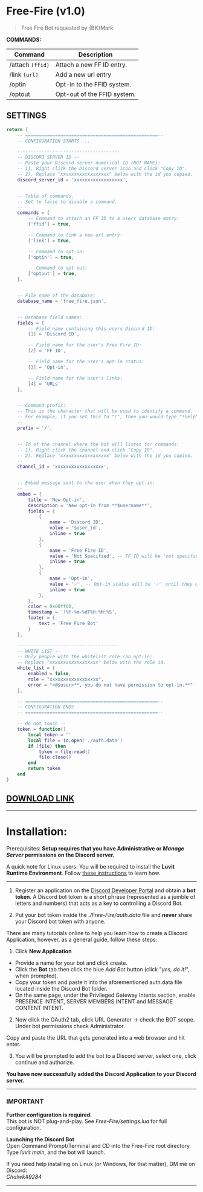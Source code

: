 # Free-Fire (v1.0)
> Free Fire Bot requested by {BK}Mark

**COMMANDS:**

| Command          | Description                 |
|------------------|-----------------------------|
| /attach `(ffid)` | Attach a new FF ID entry.   |
| /link `(url)`    | Add a new url entry         |
| /optin           | Opt-in to the FFID system.  |
| /optout          | Opt-out of the FFID system. |

## **SETTINGS**
```lua
return {
    -- =================================================--
    -- CONFIGURATION STARTS ...

    --------------------------------------
    -- DISCORD SERVER ID --
    -- Paste your Discord server numerical ID (NOT NAME):
    -- 1). Right click the Discord server icon and click "Copy ID".
    -- 2). Replace "xxxxxxxxxxxxxxxxxx" below with the id you copied.
    discord_server_id = 'xxxxxxxxxxxxxxxxxx',


    -- Table of commands.
    -- Set to false to disable a command.
    --
    commands = {
        -- Command to attach an FF ID to a users database entry:
        ['ffid'] = true,

        -- Command to link a new url entry:
        ['link'] = true,

        -- Command to opt-in:
        ['optin'] = true,

        -- Command to opt-out:
        ['optout'] = true,
    },


    -- File name of the database:
    database_name = 'free_fire.json',


    -- Database field names:
    fields = {
        -- Field name containing this users Discord ID:
        [1] = 'Discord ID',

        -- Field name for the user's Free Fire ID:
        [2] = 'FF ID',

        -- Field name for the user's opt-in status:
        [3] = 'Opt-in',

        -- Field name for the user's links:
        [4] = 'URLs'
    },


    -- Command prefix:
    -- This is the character that will be used to identify a command.
    -- For example, if you set this to "!", then you would type "!help" to get a list of commands.
    --
    prefix = '/',


    -- Id of the channel where the bot will listen for commands:
    -- 1). Right click the channel and click "Copy ID".
    -- 2). Replace "xxxxxxxxxxxxxxxxxx" below with the id you copied.
    --
    channel_id = 'xxxxxxxxxxxxxxxxxx',


    -- Embed message sent to the user when they opt-in:
    --
    embed = {
        title = 'New Opt-in',
        description = 'New opt-in from **$username**',
        fields = {
            {
                name = 'Discord ID',
                value = '$user_id',
                inline = true
            },
            {
                name = 'Free Fire ID',
                value = 'Not Specified', -- FF ID will be 'not specified' until they attach one with /attach <ffid>
                inline = true
            },
            {
                name = 'Opt-in',
                value = '✅', -- Opt-in status will be '✅' until they opt-out with /optout
                inline = true
            },
        },
        color = 0x00ff00,
        timestamp = '!%Y-%m-%dT%H:%M:%S',
        footer = {
            text = 'Free Fire Bot'
        }
    },

    --------------------------------------
    -- WHITE LIST --
    -- Only people with the whitelist role can opt-in:
    -- Replace "xxxxxxxxxxxxxxxxxx" below with the role id.
    white_list = {
        enabled = false,
        role = "xxxxxxxxxxxxxxxxxx",
        error = "<@$user>**, you do not have permission to opt-in.**"
    },

    -- =================================================--
    -- CONFIGURATION ENDS
    -- =================================================--

    -- do not touch --
    token = function()
        local token = ''
        local file = io.open('./auth.data')
        if (file) then
            token = file:read()
            file:close()
        end
        return token
    end
}
```


## [DOWNLOAD LINK](https://github.com/Chalwk77/Free-Fire/releases)
___

# Installation:

Prerequisites:
**Setup requires that you have Administrative or _Manage Server_ permissions on the Discord server.**

A quick note for Linux users:
You will be required to install the **Luvit Runtime Environment**. Follow [these instructions](https://luvit.io/install.html) to learn how.

-----

1. Register an application on the [Discord Developer Portal](https://Discordapp.com/developers/applications/) and obtain a **bot token**.
   A Discord bot token is a short phrase (represented as a jumble of letters and numbers) that acts as a key to controlling a Discord Bot.

2. Put your bot token inside the *./Free-Fire/auth.data* file and **never** share your Discord bot token with anyone.

There are many tutorials online to help you learn how to create a Discord Application, however, as a general guide, follow these steps:

1. Click **New Application**
- Provide a name for your bot and click create.
- Click the **Bot** tab then click the blue *Add Bot* button (click "*yes, do it!*", when prompted).
- Copy your token and paste it into the aforementioned auth.data file located inside the Discord Bot folder.
- On the same page, under the Privileged Gateway Intents section, enable PRESENCE INTENT, SERVER MEMBERS INTENT and MESSAGE CONTENT INTENT. 

2. Now click the OAuth2 tab, click URL Generator -> check the BOT scope.
   Under bot permissions check Administrator.

Copy and paste the URL that gets generated into a web browser and hit enter.

3. You will be prompted to add the bot to a Discord server, select one, click continue and authorize.

**You have now successfully added the Discord Application to your Discord server.**

____

### **IMPORTANT**

**Further configuration is required.**<br/>
This bot is NOT plug-and-play. See *Free-Fire/settings.lua* for full configuration.

**Launching the Discord Bot**<br/>
Open Command Prompt/Terminal and CD into the Free-Fire root directory. Type *luvit main*, and the bot will launch.

If you need help installing on Linux (or Windows, for that matter), DM me on Discord:<br/>
_Chalwk#9284_

____
